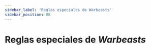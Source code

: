 ```yaml
---
sidebar_label: 'Reglas especiales de Warbeasts'
sidebar_position: 88
---
```


# Reglas especiales de *Warbeasts*
